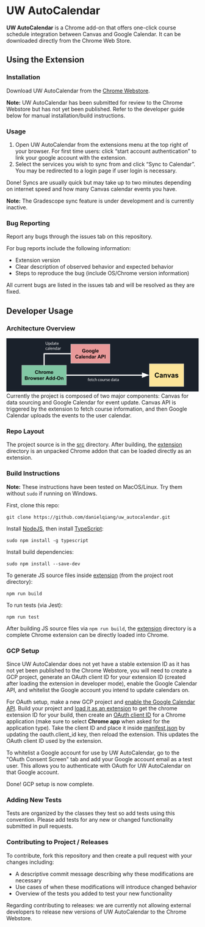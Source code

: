 # UW AutoCalendar

**UW AutoCalendar** is a Chrome add-on that offers one-click course schedule integration between Canvas and Google Calendar. It can be downloaded directly from the Chrome Web Store.

## Using the Extension

### Installation

Download UW AutoCalendar from the [Chrome Webstore](https://chrome.google.com/webstore/category/extensions).

**Note:** UW AutoCalendar has been submitted for review to the Chrome Webstore but has not yet been published. Refer to the developer guide below for manual installation/build instructions.

### Usage

1. Open UW AutoCalendar from the extensions menu at the top right of your browser. For first time users: click “start account authentication” to link your google account with the extension. 
2. Select the services you wish to sync from and click “Sync to Calendar”. You may be redirected to a login page if user login is necessary.

Done! Syncs are usually quick but may take up to two minutes depending on internet speed and how many Canvas calendar events you have. 

**Note:** The Gradescope sync feature is under development and is currently inactive.

### Bug Reporting

Report any bugs through the issues tab on this repository. 

For bug reports include the following information:
* Extension version
* Clear description of observed behavior and expected behavior
* Steps to reproduce the bug (include OS/Chrome version information)

All current bugs are listed in the issues tab and will be resolved as they are fixed.

## Developer Usage

### Architecture Overview

![403_architecture_image](https://github.com/danielqiang/uw_autocalendar/blob/main/images/403_architecture_image.png)
Currently the project is composed of two major components: Canvas for data sourcing and Google Calendar for event update. Canvas API is triggered by the extension to fetch course information, and then Google Calendar uploads the events to the user calendar. 


### Repo Layout

The project source is in the [src](src/) directory. After building, the [extension](extension/) directory is an unpacked Chrome addon that can be loaded directly as an extension.  

### Build Instructions

**Note:** These instructions have been tested on MacOS/Linux. Try them without `sudo` if running on Windows.

First, clone this repo:

```
git clone https://github.com/danielqiang/uw_autocalendar.git
```

Install [NodeJS](https://nodejs.org/en/), then install [TypeScript](https://www.typescriptlang.org/):

```
sudo npm install -g typescript
```

Install build dependencies:

```
sudo npm install --save-dev
```

To generate JS source files inside [extension](extension/) (from the project root directory):

```
npm run build
```

To run tests (via Jest):

```
npm run test
```

After building JS source files via `npm run build`, the [extension](extension/) directory is a complete Chrome extension can be directly loaded into Chrome.

### GCP Setup

Since UW AutoCalendar does not yet have a stable extension ID as it has not yet been published to the Chrome Webstore, you will need to create a GCP project, generate an OAuth client ID for your extension ID (created after loading the extension in developer mode), enable the Google Calendar API, and whitelist the Google account you intend to update calendars on.

For OAuth setup, make a new GCP project and [enable the Google Calendar API](https://cloud.google.com/endpoints/docs/openapi/enable-api). Build your project and [load it as an extension](https://developer.chrome.com/docs/extensions/mv3/getstarted/#manifest) to get the chrome extension ID for your build, then create an [OAuth client ID](https://support.google.com/cloud/answer/6158849?hl=en) for a Chrome application (make sure to select **Chrome app** when asked for the application type). Take the client ID and place it inside [manifest.json](extension/manifest.json) by updating the oauth.client_id key, then reload the extension. This updates the OAuth client ID used by the extension.

To whitelist a Google account for use by UW AutoCalendar, go to the "OAuth Consent Screen" tab and add your Google account email as a test user. This allows you to authenticate with OAuth for UW AutoCalendar on that Google account.

Done! GCP setup is now complete.

### Adding New Tests

Tests are organized by the classes they test so add tests using this convention. Please add tests for any new or changed functionality submitted in pull requests.

### Contributing to Project / Releases

To contribute, fork this repository and then create a pull request with your changes including:

* A descriptive commit message describing why these modifications are necessary
* Use cases of when these modifications will introduce changed behavior
* Overview of the tests you added to test your new functionality

Regarding contributing to releases: we are currently not allowing external developers to release new versions of UW AutoCalendar to the Chrome Webstore. 